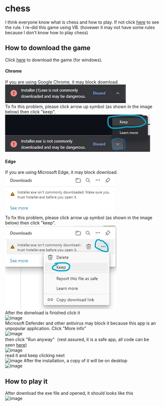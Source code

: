 # chess
I think everyone know what is chess and how to play. If not click [here](http://www.sakkpalota.hu/index.php/en/chess/rules) to see the rule.
I re-did this game using VB. (hovewer it may not have some rules because I don't know how to play chess)

## How to download the game
Click [here](https://github.com/LucaYan0506/chess/releases/download/v1.0.0/intaller.exe) to download the game (for windows). 

#### Chrome
If you are using Google Chrome, it may block download.   
![image](https://github.com/LucaYan0506/Binary-code-Puzzle/blob/master/screenshot/Screenshot%202022-02-21%20202953.jpg)    
To fix this problem, please click arrow up symbol (as shown in the image below) then click "keep".  
![image](https://github.com/LucaYan0506/Binary-code-Puzzle/blob/master/screenshot/Screenshot%202022-02-21%20201656.jpg)  

#### Edge
If you are using Microsoft Edge, it may block download.   
![image](https://github.com/LucaYan0506/Binary-code-Puzzle/blob/master/screenshot/Screenshot%202022-02-21%20202803.jpg)  
To fix this problem, please click arrow up symbol (as shown in the image below) then click "keep".  
![image](https://github.com/LucaYan0506/Binary-code-Puzzle/blob/master/screenshot/Screenshot%202022-02-21%20202859.jpg)  
After the donwload is finished click it  
![image](https://user-images.githubusercontent.com/83918638/155171074-a1149aef-6142-4513-81e8-4eeeb3a12ed4.png)   
Microsoft Defender and other antivirus may block it because this app is an unpopular application. Click "More info"  
![image](https://user-images.githubusercontent.com/83918638/155171920-3f0ad496-f25a-4735-8e3b-4eb4617dfd01.png)  
then click "Run anyway"（rest assured, it is a safe app, all code can be seen [here](#))  
![image](https://user-images.githubusercontent.com/83918638/155171870-ee4f4330-7a32-4890-9c01-1deaccd2da12.png)  
read it and keep clicking next   
![image](https://user-images.githubusercontent.com/83918638/158475106-4428a695-16a0-413c-b6c4-949acfdd933d.png)
After the installation, a copy of it will be on desktop    
![image](https://user-images.githubusercontent.com/83918638/158475060-9a2d2c7a-0da1-4891-8e6d-27014fac21a7.png)
## How to play it  
After download the exe file and opened, it should looks like this   
![image](https://user-images.githubusercontent.com/83918638/158475203-3de377c4-392d-4b27-a6b7-415e7c46d2c7.png)
